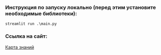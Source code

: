 ### Инструкция по запуску локально (перед этим установите необходимые библиотеки):

```
streamlit run .\main.py
```

### Ссылка на сайт:

[Карта знаний](https://mipthackaton-jcwnkkmchjf5fcszroeirs.streamlit.app/)